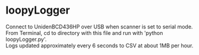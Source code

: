 # loopyLogger

Connect to UnidenBCD436HP over USB when scanner is set to serial mode.  
From Terminal, cd to directory with this file and run with 'python loopyLogger.py'.  
Logs updated approximately every 6 seconds to CSV at about 1MB per hour.

